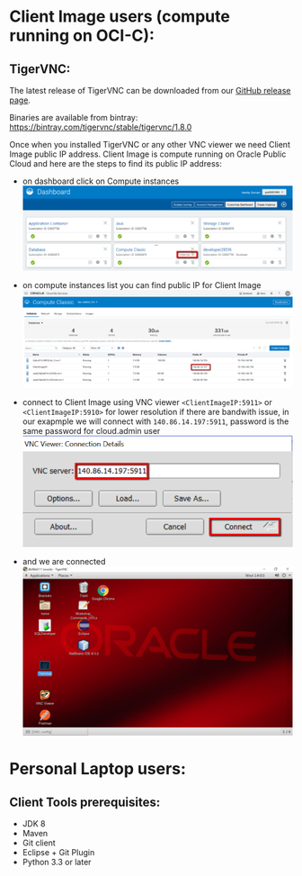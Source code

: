 # Client Image users (compute running on OCI-C):
## TigerVNC:

The latest release of TigerVNC can be downloaded from our [GitHub release page](https://github.com/TigerVNC/tigervnc/releases).

Binaries are available from bintray: https://bintray.com/tigervnc/stable/tigervnc/1.8.0

Once when you installed TigerVNC or any other VNC viewer we need Client Image public IP address. Client Image is compute running on Oracle Public Cloud and here are the steps to find its public IP address:

- on dashboard click on Compute instances
![](common/vnc-setup/images/vnc-dashboard-1.png)

- on compute instances list you can find public IP for Client Image
![](common/vnc-setup/images/vnc-clientimage-ip-2.png)

- connect to Client Image using VNC viewer ```<ClientImageIP:5911>``` or ```<ClientImageIP:5910>``` for lower resolution if there are bandwith issue, in our exapmple we will connect with ```140.86.14.197:5911```, password is the same password for cloud.admin user
![](common/vnc-setup/images/vnc-connect-3.png)

- and we are connected
![](common/vnc-setup/images/vnc-connected-4.png)


# Personal Laptop users:
## Client Tools prerequisites:

- JDK 8
- Maven 
- Git client
- Eclipse + Git Plugin
- Python 3.3 or later
